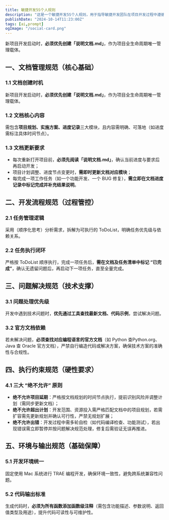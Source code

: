 ```yaml
---
title: 敏捷开发5S个人规则
description: "这是一个敏捷开发5S个人规则，用于指导敏捷开发团队在项目开发过程中遵循最佳实践和用户体验原则。"
publishDate: "2024-10-14T11:23:00Z"
tags: [ai,prompt]
ogImage: "/social-card.png"
---
```


新项目开发启动时，**必须优先创建「说明文档.md」**，作为项目全生命周期唯一管理载体。

## 一、文档管理规范（核心基础）

### 1.1 文档创建时机
新项目开发启动时，**必须优先创建「说明文档.md」**，作为项目全生命周期唯一管理载体。

### 1.2 文档核心内容
需包含**项目规划、实施方案、进度记录**三大模块，且内容需明确、可落地（如进度需标注具体时间节点）。

### 1.3 文档更新要求
*   每次重新打开项目前，**必须先阅读「说明文档.md」**，确认当前进度与要求后再启动开发；
*   项目计划调整、进度节点变更时，**需即时更新文档对应模块**；
*   每完成一项工作任务（如一个功能开发、一个 BUG 修复），**需立即在文档进度记录中标记完成并补充结果说明**。

## 二、开发流程规范（过程管控）

### 2.1 任务管理逻辑
采用<MCPsequential thinking>（顺序化思考）分析需求，拆解为可执行的 ToDoList，明确任务优先级与依赖关系。

### 2.2 任务执行闭环
严格按 ToDoList 顺序执行，完成一项任务后，**需在文档及任务清单中标记 “已完成”**，确认无遗留问题后，再启动下一项任务，直至全量完成。

## 三、问题解决规范（技术支撑）

### 3.1 问题处理优先级
开发中遇到技术问题时，**优先通过<MCPContext7>工具查找最新文档、代码示例**，尝试解决问题。

### 3.2 官方文档依赖
若<MCPContext7>未解决问题，**必须查找对应编程语言的官方文档**（如 Python 查Python.org、Java 查 Oracle 官方文档），严禁自行编造代码或解决方案，确保技术方案的准确性与合规性。

## 四、执行约束规范（硬性要求）

### 4.1 三大 “绝不允许” 原则
*   **绝不允许项目延期**：严格按文档规划的时间节点执行，提前识别风险并调整计划（需同步更新文档）；
*   **绝不允许超出计划**：开发范围、资源投入需严格匹配文档中的项目规划，若需扩容需先更新规划并确认可行性，严禁无规划扩展；
*   **绝不允许出错**：开发过程中需多轮自检（如代码编译检查、功能测试），若出现错误需立即暂停并按问题解决规范处理，修复后需验证无误再推进。

## 五、环境与输出规范（基础保障）

### 5.1 开发环境统一
固定使用 Mac 系统进行 TRAE 编程开发，确保环境一致性，避免跨系统兼容性问题。

### 5.2 代码输出标准
生成代码时，**必须为所有函数添加函数级注释**（需包含功能描述、参数说明、返回值类型及用途），提升代码可读性与可维护性。